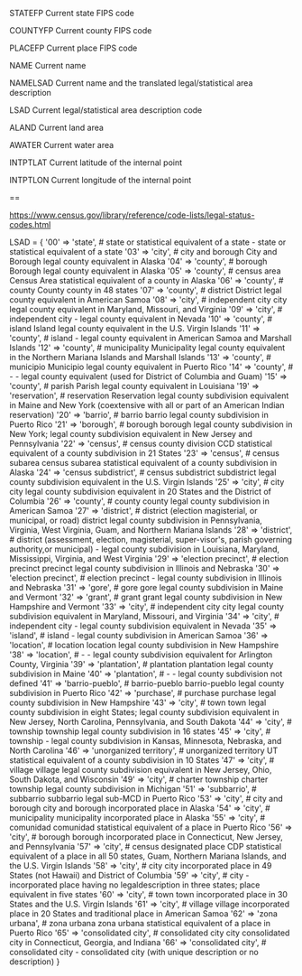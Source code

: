 
STATEFP
Current state FIPS code

COUNTYFP
Current county FIPS code

PLACEFP
Current place FIPS code

NAME
Current name

NAMELSAD
Current name and the translated legal/statistical area description

LSAD
Current legal/statistical area description code

ALAND
Current land area

AWATER
Current water area

INTPTLAT
Current latitude of the internal point

INTPTLON
Current longitude of the internal point



==

https://www.census.gov/library/reference/code-lists/legal-status-codes.html

  LSAD = {
    '00' => 'state',                  # state or statistical equivalent of a state	-	state or statistical equivalent of a state
    '03' => 'city',                   # city and borough	City and Borough	legal county equivalent in Alaska
    '04' => 'county',                 # borough	Borough	legal county equivalent in Alaska
    '05' => 'county',                 # census area	Census Area	statistical equivalent of a county in Alaska
    '06' => 'county',                 # county	County	county in 48 states
    '07' => 'county',                 # district	District	legal county equivalent in American Samoa
    '08' => 'city',                   # independent city	city	legal county equivalent in Maryland, Missouri, and Virginia
    '09' => 'city',                   # independent city	-	legal county equivalent in Nevada
    '10' => 'county',                 # island	Island	legal county equivalent in the U.S. Virgin Islands
    '11' => 'county',                 # island	-	legal county equivalent in American Samoa and Marshall Islands
    '12' => 'county',                 # municipality	Municipality	legal county equivalent in the Northern Mariana Islands and Marshall Islands
    '13' => 'county',                 # municipio	Municipio	legal county equivalent in Puerto Rico
    '14' => 'county',                 # -	-	legal county equivalent (used for District of Columbia and Guam)
    '15' => 'county',                 # parish	Parish	legal county equivalent in Louisiana
    '19' => 'reservation',            # reservation	Reservation	legal county subdivision equivalent in Maine and New York (coextensive with all or part of an American Indian reservation)
    '20' => 'barrio',                 # barrio	barrio	legal county subdivision in Puerto Rico
    '21' => 'borough',                # borough	borough	legal county subdivision in New York; legal county subdivision equivalent in New Jersey and Pennsylvania
    '22' => 'census',                 # census county division	CCD	statistical equivalent of a county subdivision in 				21 States
    '23' => 'census',                 # census subarea	census subarea	statistical equivalent of a county subdivision in Alaska
    '24' => 'census subdistrict',     # census subdistrict	subdistrict	legal county subdivision equivalent in the U.S. Virgin Islands
    '25' => 'city',                   # city	city	legal county subdivision equivalent in 20 States and the District of Columbia
    '26' => 'county',                 # county	county	legal county subdivision in American Samoa
    '27' => 'district',               # district (election magisterial, or municipal, or road)	district	legal county subdivision in Pennsylvania, Virginia, West Virginia, Guam, and Northern Mariana Islands
    '28' => 'district',               # district (assessment, election, magisterial, super-visor's, parish governing authority,or municipal)	-	legal county subdivision in Louisiana, Maryland, Mississippi, Virginia, and West Virginia
    '29' => 'election precinct',      # election precinct	precinct	legal county subdivision in Illinois and Nebraska
    '30' => 'election precinct',      # election precinct	-	legal county subdivision in Illinois and Nebraska
    '31' => 'gore',                   # gore	gore	legal county subdivision in Maine and Vermont
    '32' => 'grant',                  # grant	grant	legal county subdivision in New Hampshire and Vermont
    '33' => 'city',                   # independent city	city	legal county subdivision equivalent in Maryland, Missouri, and Virginia
    '34' => 'city',                   # independent city	-	legal county subdivision equivalent in Nevada
    '35' => 'island',                 # island	-	legal county subdivision in American Samoa
    '36' => 'location',               # location	location	legal county subdivision in New Hampshire
    '38' => 'location',               # -	-	legal county subdivision equivalent for Arlington County, Virginia
    '39' => 'plantation',             # plantation	plantation	legal county subdivision in Maine
    '40' => 'plantation',             # -	-	legal county subdivision not defined
    '41' => 'barrio-pueblo',          # barrio-pueblo	barrio-pueblo	legal county subdivision in Puerto Rico
    '42' => 'purchase',               # purchase	purchase	legal county subdivision in New Hampshire
    '43' => 'city',                   # town	town	legal county subdivision in eight States; legal county subdivision equivalent in New Jersey, North Carolina, Pennsylvania, and South Dakota
    '44' => 'city',                   # township	township	legal county subdivision in 16 states
    '45' => 'city',                   # township	-	legal county subdivision in Kansas, Minnesota, Nebraska, and North Carolina
    '46' => 'unorganized territory',  # unorganized territory	UT	statistical equivalent of a county subdivision in 10 States
    '47' => 'city',                   # village	village	legal county subdivision equivalent in New Jersey, Ohio, South Dakota, and Wisconsin
    '49' => 'city',                   # charter township	charter township	legal county subdivision in Michigan
    '51' => 'subbarrio',              # subbarrio	subbarrio	legal sub-MCD in Puerto Rico
    '53' => 'city',                   # city and borough	city and borough	incorporated place in Alaska
    '54' => 'city',                   # municipality	municipality	incorporated place in Alaska
    '55' => 'city',                   # comunidad	comunidad 	statistical equivalent of a place in Puerto Rico
    '56' => 'city',                   # borough	borough	incorporated place in Connecticut, New Jersey, and Pennsylvania
    '57' => 'city',                   # census designated place	CDP	statistical equivalent of a place in all 50 states, Guam, Northern Mariana Islands, and the U.S. Virgin Islands
    '58' => 'city',                   # city	city	incorporated place in 49 States (not Hawaii) and District of Columbia
    '59' => 'city',                   # city	-	incorporated place having no legaldescription in three states; place equivalent in five states
    '60' => 'city',                   # town	town	incorporated place in 30 States and the U.S. Virgin Islands
    '61' => 'city',                   # village	village	incorporated place in 20 States and traditional place in American Samoa
    '62' => 'zona urbana',            # zona urbana	zona urbana	statistical equivalent of a place in Puerto Rico
    '65' => 'consolidated city',      # consolidated city	city 	consolidated city in Connecticut, Georgia, and Indiana
    '66' => 'consolidated city',      # consolidated city	-	consolidated city (with unique description or no description)
  }
